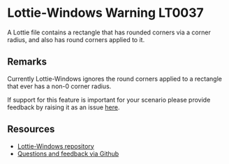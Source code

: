 ﻿[comment]: # (name:ConflictingRoundnessAndRadiusIsNotSupported)
[comment]: # (text:Rectangle roundness with round corners is not supported.)

# Lottie-Windows Warning LT0037

A Lottie file contains a rectangle that has rounded corners via a corner radius, and also has round corners applied to it.

## Remarks
Currently Lottie-Windows ignores the round corners applied to a rectangle that ever has a non-0 corner radius.

If support for this feature is important for your scenario please provide feedback
by raising it as an issue [here](https://github.com/windows-toolkit/Lottie-Windows/issues).

## Resources

* [Lottie-Windows repository](https://aka.ms/lottie)
* [Questions and feedback via Github](https://github.com/windows-toolkit/Lottie-Windows/issues)
